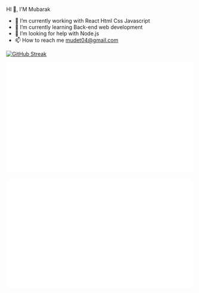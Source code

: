    HI 👋, I'M Mubarak
- 🔭 I’m currently working with React Html Css Javascript
- 🌱 I’m currently learning Back-end web development
- 🤔 I’m looking for help with Node.js
- 📫 How to reach me mudet04@gmail.com


[![GitHub Streak](https://streak-stats.demolab.com/?user=blackingg)](https://git.io/streak-stats)

![](https://raw.githubusercontent.com/blackingg/newly-created/master/generated/overview.svg#gh-light-mode-only)

![](https://raw.githubusercontent.com/blackingg/newly-created/master/generated/languages.svg#gh-light-mode-only)
